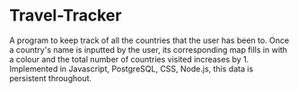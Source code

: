 # Travel-Tracker
A program to keep track of all the countries that the user has been to. Once a country's name is inputted by the user, its corresponding map fills in with a  colour and the total number of countries visited increases by 1. Implemented in Javascript, PostgreSQL, CSS, Node.js, this data is persistent throughout. 
